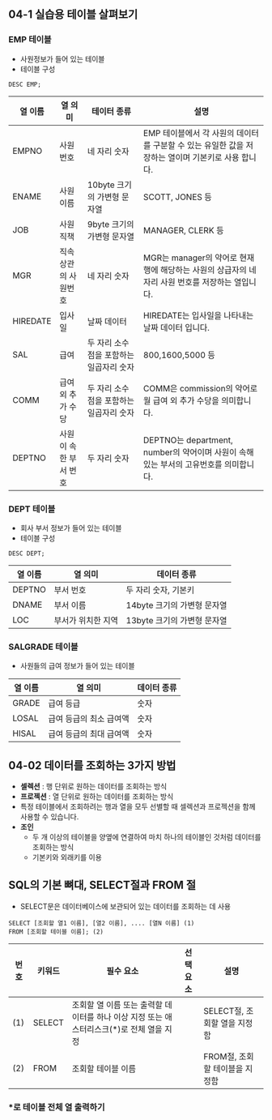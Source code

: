 ## 04-1 실습용 테이블 살펴보기
### EMP 테이블
- 사원정보가 들어 있는 테이블
- 테이블 구성 

```
DESC EMP;
```

|열 이름|열 의미|테이터 종류|설명|
|----|----|-----|-----|
|EMPNO|사원번호|네 자리 숫자|EMP 테이블에서 각 사원의 데이터를 구분할 수 있는 유일한 값을 저장하는 열이며 기본키로 사용 합니다.|
|ENAME|사원 이름|10byte 크기의 가변형 문자열|SCOTT, JONES 등|
|JOB|사원 직책|9byte 크기의 가변형 문자열|MANAGER, CLERK 등|
|MGR|직속 상관의 사원번호|네 자리 숫자|MGR는 manager의 약어로 현재 행에 해당하는 사원의 상급자의 네 자리 사원 번호를 저장하는 열입니다.|
|HIREDATE|입사일|날짜 데이터|HIREDATE는 입사일을 나타내는 날짜 데이터 입니다.|
|SAL|급여|두 자리 소수점을 포함하는 일곱자리 숫자|800,1600,5000 등|
|COMM|급여 외 추가 수당|두 자리 소수점을 포함하는 일곱자리 숫자|COMM은 commission의 약어로 월 급여 외 추가 수당을 의미합니다.|
|DEPTNO|사원이 속한 부서 번호|두 자리 숫자|DEPTNO는 department, number의 약어이며 사원이 속해 있는 부서의 고유번호를 의미합니다.|

### DEPT 테이블 
- 회사 부서 정보가 들어 있는 테이블
- 테이블 구성

```
DESC DEPT;
```

|열 이름|열 의미|데이터 종류|
|----|----|-----|
|DEPTNO|부서 번호|두 자리 숫자, 기본키|
|DNAME|부서 이름|14byte 크기의 가변형 문자열|
|LOC|부서가 위치한 지역|13byte 크기의 가변형 문자열|

### SALGRADE 테이블
- 사원들의 급여 정보가 들어 있는 테이블

|열 이름|열 의미|데이터 종류|
|----|----|-----|
|GRADE|급여 등급|숫자|
|LOSAL|급여 등급의 최소 급여액|숫자|
|HISAL|급여 등급의 최대 급여액|숫자|

## 04-02 데이터를 조회하는 3가지 방법

- <b>셀렉션</b> : 행 단위로 원하는 데이터를 조회하는 방식
- <b>프로젝션</b> : 열 단위로 원하는 데이터를 조회하는 방식
- 특정 테이블에서 조회하려는 행과 열을 모두 선별할 때 셀렉션과 프로젝션을 함께 사용할 수 있습니다.
- <b>조인</b>
	- 두 개 이상의 테이블을 양옆에 연결하여 마치 하나의 테이블인 것처럼 데이터를 조회하는 방식
	- 기본키와 외래키를 이용 

## SQL의 기본 뼈대, SELECT절과 FROM 절

- SELECT문은 데이터베이스에 보관되어 있는 데이터를 조회하는 데 사용

```
SELECT [조회할 열1 이름], [열2 이름], .... [열N 이름] (1)
FROM [조회할 테이블 이름]; (2)
```

|번호|키워드|필수 요소|선택요소|설명|
|----|-----|------|----|--------|
|(1)|SELECT|조회할 열 이름 또는 출력할 데이터를 하나 이상 지정 또는 애스터리스크(\*)로 전체 열을 지정||SELECT절, 조회할 열을 지정함|
|(2)|FROM|조회할 테이블 이름||FROM절, 조회할 테이블을 지정함|

### *로 테이블 전체 열 출력하기




